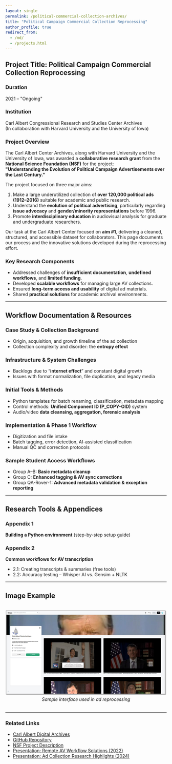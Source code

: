 ```yaml
---
layout: single
permalink: /political-commercial-collection-archives/
title: "Political Campaign Commercial Collection Reprocessing"
author_profile: true
redirect_from:
  - /md/
  - /projects.html
---
```


## Project Title: Political Campaign Commercial Collection Reprocessing

### Duration
2021 – "Ongoing"

### Institution
Carl Albert Congressional Research and Studies Center Archives  
(In collaboration with Harvard University and the University of Iowa)

### Project Overview
The Carl Albert Center Archives, along with Harvard University and the University of Iowa, was awarded a **collaborative research grant** from the **National Science Foundation (NSF)** for the project:  
**"Understanding the Evolution of Political Campaign Advertisements over the Last Century."**

The project focused on three major aims:
1. Make a large underutilized collection of **over 120,000 political ads (1912–2016)** suitable for academic and public research.
2. Understand the **evolution of political advertising**, particularly regarding **issue advocacy** and **gender/minority representations** before 1996.
3. Promote **interdisciplinary education** in audiovisual analysis for graduate and undergraduate researchers.

Our task at the Carl Albert Center focused on **aim #1**, delivering a cleaned, structured, and accessible dataset for collaborators. This page documents our process and the innovative solutions developed during the reprocessing effort.

### Key Research Components
- Addressed challenges of **insufficient documentation**, **undefined workflows**, and **limited funding**.
- Developed **scalable workflows** for managing large AV collections.
- Ensured **long-term access and usability** of digital ad materials.
- Shared **practical solutions** for academic archival environments.

---

## Workflow Documentation & Resources

### Case Study & Collection Background
- Origin, acquisition, and growth timeline of the ad collection  
- Collection complexity and disorder: the **entropy effect**

### Infrastructure & System Challenges
- Backlogs due to “**internet effect**” and constant digital growth  
- Issues with format normalization, file duplication, and legacy media

### Initial Tools & Methods
- Python templates for batch renaming, classification, metadata mapping  
- Control methods: **Unified Component ID (P_COPY-OID)** system  
- Audio/video **data cleansing, aggregation, forensic analysis**

### Implementation & Phase 1 Workflow
- Digitization and file intake  
- Batch tagging, error detection, AI-assisted classification  
- Manual QC and correction protocols

### Sample Student Access Workflows
- Group A–B: **Basic metadata cleanup**  
- Group C: **Enhanced tagging & AV sync corrections**  
- Group QA-Rover-1: **Advanced metadata validation & exception reporting**

---

## Research Tools & Appendices

### Appendix 1  
**Building a Python environment** (step-by-step setup guide)

### Appendix 2  
**Common workflows for AV transcription**
- 2.1: Creating transcripts & summaries (free tools)
- 2.2: Accuracy testing – Whisper AI vs. Gensim + NLTK

---

## Image Example

<figure style="text-align: center; margin: 2rem 0;">
  <img src="/images/polcom.jpg" alt="Political Ads Interface" style="max-width: 100%; height: auto;">
  <figcaption style="font-style: italic;">Sample interface used in ad reprocessing</figcaption>
</figure>

---

### Related Links
- [Carl Albert Digital Archives](https://oucac.access.preservica.com/)
- [GitHub Repository](https://github.com/prys0000)
- [NSF Project Description](https://www.nsf.gov/)
- [Presentation: Remote AV Workflow Solutions (2022)](https://arc.ou.edu/)
- [Presentation: Ad Collection Research Highlights (2024)](https://arc.ou.edu/)

